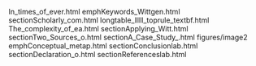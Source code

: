 In_times_of_ever.html
emphKeywords_Wittgen.html
sectionScholarly_com.html
longtable_lllll_toprule_textbf.html
The_complexity_of_ea.html
sectionApplying_Witt.html
sectionTwo_Sources_o.html
sectionA_Case_Study_.html
figures/image2
emphConceptual_metap.html
sectionConclusionlab.html
sectionDeclaration_o.html
sectionReferenceslab.html
